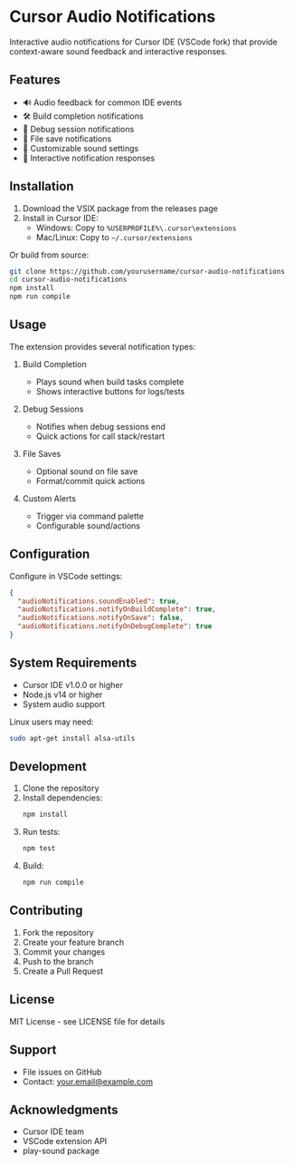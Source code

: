 # Cursor Audio Notifications

Interactive audio notifications for Cursor IDE (VSCode fork) that provide context-aware sound feedback and interactive responses.

## Features

- 🔊 Audio feedback for common IDE events
- 🛠️ Build completion notifications
- 🐛 Debug session notifications
- 💾 File save notifications
- 🔧 Customizable sound settings
- 🎯 Interactive notification responses

## Installation

1. Download the VSIX package from the releases page
2. Install in Cursor IDE:
   - Windows: Copy to `%USERPROFILE%\.cursor\extensions`
   - Mac/Linux: Copy to `~/.cursor/extensions`

Or build from source:
```bash
git clone https://github.com/yourusername/cursor-audio-notifications
cd cursor-audio-notifications
npm install
npm run compile
```

## Usage

The extension provides several notification types:

1. Build Completion
   - Plays sound when build tasks complete
   - Shows interactive buttons for logs/tests

2. Debug Sessions
   - Notifies when debug sessions end
   - Quick actions for call stack/restart

3. File Saves
   - Optional sound on file save
   - Format/commit quick actions

4. Custom Alerts
   - Trigger via command palette
   - Configurable sound/actions

## Configuration

Configure in VSCode settings:

```json
{
  "audioNotifications.soundEnabled": true,
  "audioNotifications.notifyOnBuildComplete": true,
  "audioNotifications.notifyOnSave": false,
  "audioNotifications.notifyOnDebugComplete": true
}
```

## System Requirements

- Cursor IDE v1.0.0 or higher
- Node.js v14 or higher
- System audio support

Linux users may need:
```bash
sudo apt-get install alsa-utils
```

## Development

1. Clone the repository
2. Install dependencies:
   ```bash
   npm install
   ```
3. Run tests:
   ```bash
   npm test
   ```
4. Build:
   ```bash
   npm run compile
   ```

## Contributing

1. Fork the repository
2. Create your feature branch
3. Commit your changes
4. Push to the branch
5. Create a Pull Request

## License

MIT License - see LICENSE file for details

## Support

- File issues on GitHub
- Contact: your.email@example.com

## Acknowledgments

- Cursor IDE team
- VSCode extension API
- play-sound package 
